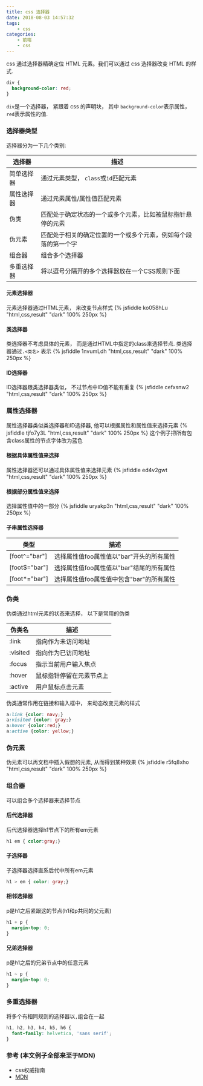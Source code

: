 ```yaml
---
title: css 选择器
date: 2018-08-03 14:57:32
tags:
    - css
categories:
    - 前端
    - css
---
```


css 通过选择器精确定位 HTML 元素。我们可以通过 css 选择器改变 HTML 的样式.
```css
div {
  background-color: red;
}
```

`div`是一个选择器， 紧跟着 css 的声明块， 其中 `background-color`表示属性， `red`表示属性的值.

<!--more-->

### 选择器类型

选择器分为一下几个类别:

| 选择器     | 描述                                                           |
| ---------- | -------------------------------------------------------------- |
| 简单选择器 | 通过元素类型， `class`或`id`匹配元素                           |
| 属性选择器 | 通过元素属性/属性值匹配元素                                    |
| 伪类       | 匹配处于确定状态的一个或多个元素，比如被鼠标指针悬停的元素     |
| 伪元素     | 匹配处于相关的确定位置的一个或多个元素，例如每个段落的第一个字 |
| 组合器     | 组合多个选择器                                                 |
| 多重选择器 | 将以逗号分隔开的多个选择器放在一个CSS规则下面                  |

#### 元素选择器

元素选择器通过HTML元素， 来改变节点样式
{% jsfiddle ko058hLu "html,css,result" "dark" 100% 250px %}

#### 类选择器
类选择器不考虑具体的元素， 而是通过HTML中指定的class来选择节点. 类选择器通过`.<类名>` 表示
{% jsfiddle 1nvumLdh "html,css,result" "dark" 100% 250px %}

#### ID选择器
ID选择器跟类选择器类似， 不过节点中ID值不能有重复
{% jsfiddle cefxsnw2 "html,css,result" "dark" 100% 250px %}


### 属性选择器
属性选择器类似类选择器和ID选择器, 他可以根据属性和属性值来选择元素
{% jsfiddle tjfo7y3L "html,css,result" "dark" 100% 250px %}
这个例子把所有包含class属性的节点字体改为蓝色

#### 根据具体属性值来选择
属性选择器还可以通过具体属性值来选择元素
{% jsfiddle ed4v2gwt "html,css,result" "dark" 100% 250px %}

#### 根据部分属性值来选择
选择属性值中的一部分
{% jsfiddle uryakp3n "html,css,result" "dark" 100% 250px %}

#### 子串属性选择器
| 类型          | 描述                                     |
| ------------- | ---------------------------------------- |
| [foot^="bar"] | 选择属性值foo属性值以"bar"开头的所有属性 |
| [foot$="bar"] | 选择属性值foo属性值以"bar"结尾的所有属性 |
| [foot*="bar"] | 选择属性值foo属性值中包含"bar"的所有属性 |

### 伪类
伪类通过html元素的状态来选择， 以下是常用的伪类

| 伪类名   | 描述                     |
| -------- | ------------------------ |
| :link    | 指向作为未访问地址       |
| :visited | 指向作为已访问地址       |
| :focus   | 指示当前用户输入焦点     |
| :hover   | 鼠标指针停留在元素节点上 |
| :active  | 用户鼠标点击元素         |

伪类通常作用在链接和输入框中， 来动态改变元素的样式
```CSS
a:link {color: navy;}
a:visited {color: gray;}
a:hover {color:red;}
a:active {color: yellow;}
```

### 伪元素
伪元素可以再文档中插入假想的元素, 从而得到某种效果
{% jsfiddle r5fq8xho "html,css,result" "dark" 100% 250px %}

### 组合器
可以组合多个选择器来选择节点
#### 后代选择器
后代选择器选择h1节点下的所有em元素

```CSS
h1 em { color:gray;}
```

#### 子选择器
子选择器选择直系后代中所有em元素
```CSS
h1 > em { color: gray;}
```
#### 相邻选择器
p是h1之后紧跟这的节点(h1和p共同的父元素)
```CSS
h1 + p {
  margin-top: 0;
}
```
#### 兄弟选择器
p是h1之后的兄弟节点中的任意元素
```CSS
h1 ~ p {
  margin-top: 0;
}
```
### 多重选择器

将多个有相同规则的选择器以`,`组合在一起
```CSS
h1, h2, h3, h4, h5, h6 {
  font-family: helvetica, 'sans serif';
}
```

### 参考 (本文例子全部来至于MDN)
  - css权威指南
  - [MDN](https://developer.mozilla.org/zh-CN/docs/Learn/CSS/Introduction_to_CSS/Selectors)

